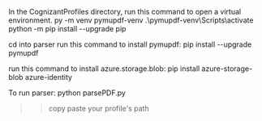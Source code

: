 In the CognizantProfiles directory, run this command to open a virtual environment.
py -m venv pymupdf-venv
.\pymupdf-venv\Scripts\activate
python -m pip install --upgrade pip

cd into parser
run this command to install pymupdf:
pip install --upgrade pymupdf

run this command to install azure.storage.blob:
pip install azure-storage-blob azure-identity

To run parser: 
python parsePDF.py
>> copy paste your profile's path
